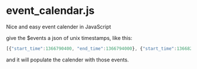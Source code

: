 event_calendar.js
=================

Nice and easy event calender in JavaScript

give the $events a json of unix timestamps, like this:

```javascript
[{"start_time":1366790400, "end_time":1366794000}, {"start_time":1366822800,"end_time":1366826400}]
```

and it will populate the calender with those events. 